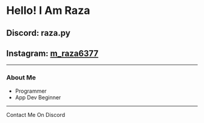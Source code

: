#  Hello! I Am Raza

##  Discord: raza.py

##  Instagram: [m_raza6377](https://www.instagram.com/m_raza6377)

---

### About Me

- Programmer
- App Dev Beginner

---

Contact Me On Discord

